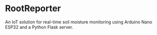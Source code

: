 # RootReporter

An IoT solution for real-time soil moisture monitoring using Arduino Nano ESP32 and a Python Flask server.
